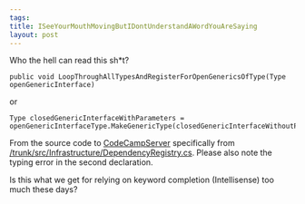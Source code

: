 ```yaml
--- 
tags: 
title: ISeeYourMouthMovingButIDontUnderstandAWordYouAreSaying
layout: post
---
```

<p>Who the hell can read this sh*t?</p>
<pre><code>public void LoopThroughAllTypesAndRegisterForOpenGenericsOfType(Type openGenericInterface)</code></pre>
<p>or</p>
<pre><code>Type closedGenericInterfaceWithParameters = openGenericInterfaceType.MakeGenericType(closedGenericInterfaceWithoutParamerters.GetGenericArguments());</code></pre>
<p>From the source code to <a href="http://code.google.com/p/codecampserver/">CodeCampServer</a> specifically from <a href="http://code.google.com/p/codecampserver/source/browse/trunk/src/Infrastructure/DependencyRegistry.cs">/trunk/src/Infrastructure/DependencyRegistry.cs</a>. Please also note the typing error in the second declaration.</p>
<p>Is this what we get for relying on keyword completion (Intellisense) too much these days?</p>

